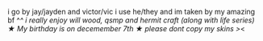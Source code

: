  i go by jay/jayden and victor/vic
i use he/they and im taken by my amazing bf ^_^
i really enjoy will wood, qsmp and hermit craft (along with life series)
★ My birthday is on decemember 7th ★
please dont copy my skins >_<
